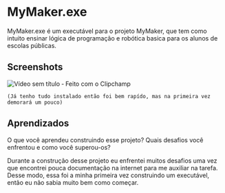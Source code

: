 # MyMaker.exe

MyMaker.exe é um executável para o projeto MyMaker, que tem como intuito ensinar lógica de programação e robótica basica para os alunos de escolas públicas.


## Screenshots


![Vídeo sem título ‐ Feito com o Clipchamp](https://github.com/IllanoAyala/Executavel/assets/92798837/30550060-546d-4646-8fd3-541b5b4a5ca3)

`(Já tenho tudo instalado então foi bem rapído, mas na primeira vez demorará um pouco)`



## Aprendizados

O que você aprendeu construindo esse projeto? Quais desafios você enfrentou e como você superou-os?

Durante a construção desse projeto eu enfrentei muitos desafios uma vez que encontrei pouca documentação na internet para me auxiliar na tarefa. Desse modo, essa foi a minha primeira vez construindo um executável, então eu não sabia muito bem como começar.

